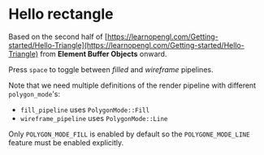 # Hello rectangle

Based on the second half of [https://learnopengl.com/Getting-started/Hello-Triangle](https://learnopengl.com/Getting-started/Hello-Triangle) from **Element Buffer Objects** onward.

Press `space` to toggle between _filled_ and _wireframe_ pipelines.

Note that we need multiple definitions of the render pipeline with different `polygon_mode`'s:

- `fill_pipeline` uses `PolygonMode::Fill`
- `wireframe_pipeline` uses `PolygonMode::Line`

Only `POLYGON_MODE_FILL` is enabled by default so the `POLYGONE_MODE_LINE` feature must be enabled explicitly.
